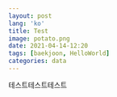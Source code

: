 ```yaml
---
layout: post
lang: 'ko'
title: Test
image: potato.png
date: 2021-04-14-12:20
tags: [baekjoon, HelloWorld]
categories: data
---
```




테스트테스트테스트